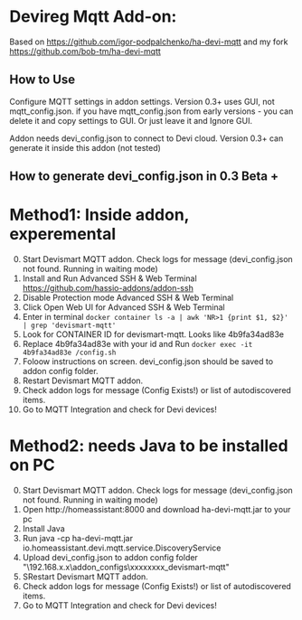 # Devireg Mqtt Add-on:
Based on <https://github.com/igor-podpalchenko/ha-devi-mqtt> and my fork <https://github.com/bob-tm/ha-devi-mqtt>

## How to Use 
Configure MQTT settings in addon settings. Version 0.3+ uses GUI, not mqtt_config.json.
if you have mqtt_config.json from early versions - you can delete it and copy settings to GUI. Or just leave it and Ignore GUI.

Addon needs devi_config.json to connect to Devi cloud. 
Version 0.3+ can generate it inside this addon (not tested)

## How to generate devi_config.json in 0.3 Beta +
# Method1: Inside addon, experemental 

0. Start Devismart MQTT addon. Check logs for message (devi_config.json not found. Running in waiting mode)
1. Install and Run Advanced SSH & Web Terminal https://github.com/hassio-addons/addon-ssh
2. Disable Protection mode Advanced SSH & Web Terminal
3. Click Open Web UI for Advanced SSH & Web Terminal
4. Enter in terminal `docker container ls -a | awk 'NR>1 {print $1, $2}' | grep 'devismart-mqtt'`
5. Look for CONTAINER ID for devismart-mqtt. Looks like 4b9fa34ad83e
6. Replace 4b9fa34ad83e with your id and Run  `docker exec -it 4b9fa34ad83e /config.sh`
7. Foloow instructions on screen. devi_config.json  should be saved to addon config folder.
8. Restart Devismart MQTT addon.
9. Check addon logs for message (Config Exists!) or list of autodiscovered items.
10. Go to MQTT Integration and check for Devi devices!

# Method2: needs Java to be installed on PC
0. Start Devismart MQTT addon. Check logs for message (devi_config.json not found. Running in waiting mode)
1. Open http://homeassistant:8000 and download ha-devi-mqtt.jar to your pc
2. Install Java 
3. Run java -cp ha-devi-mqtt.jar io.homeassistant.devi.mqtt.service.DiscoveryService
4. Upload devi_config.json to addon config folder "\\192.168.x.x\addon_configs\xxxxxxxx_devismart-mqtt\"
4. SRestart Devismart MQTT addon.
5. Check addon logs for message (Config Exists!) or list of autodiscovered items.
6. Go to MQTT Integration and check for Devi devices!

